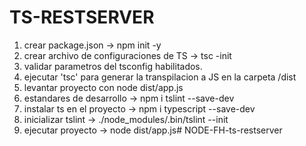 # TS-RESTSERVER

1. crear package.json -> npm init -y
2. crear archivo de configuraciones de TS -> tsc -init
3. validar parametros del tsconfig habilitados.
4. ejecutar 'tsc' para generar la transpilacion a JS en la carpeta /dist
5. levantar proyecto con node dist/app.js
6. estandares de desarrollo -> npm i tslint --save-dev
7. instalar ts en el proyecto -> npm i typescript --save-dev
8. inicializar tslint -> ./node_modules/.bin/tslint --init
9. ejecutar proyecto -> node dist/app.js# NODE-FH-ts-restserver
